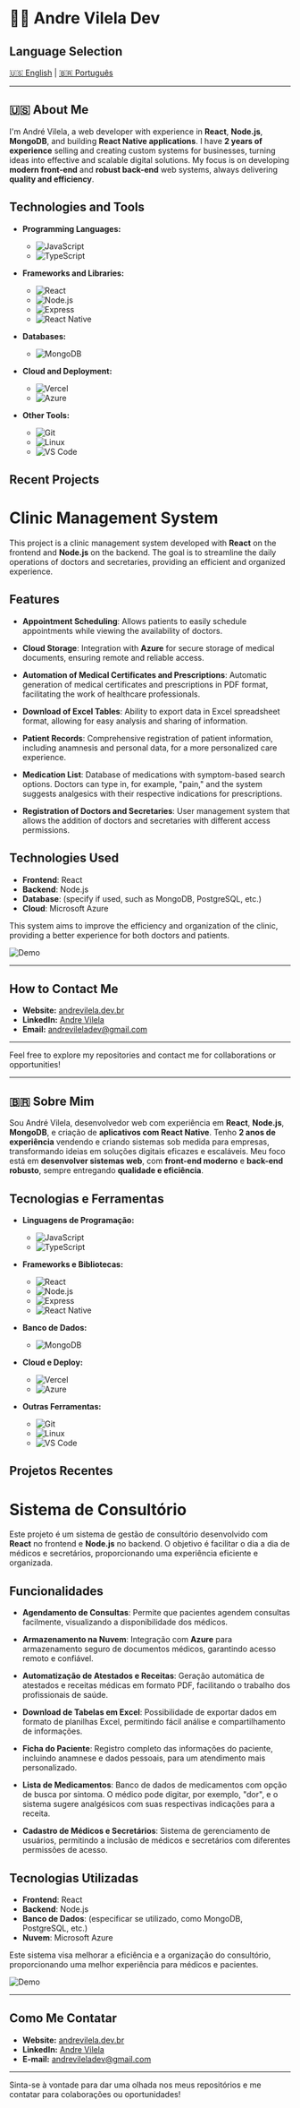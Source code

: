 # 👨‍💻 Andre Vilela Dev

## Language Selection

[🇺🇸 English](#english) | [🇧🇷 Português](#portugues)

---

## <a name="english">🇺🇸 About Me</a>

I'm André Vilela, a web developer with experience in **React**, **Node.js**, **MongoDB**, and building **React Native applications**. I have **2 years of experience** selling and creating custom systems for businesses, turning ideas into effective and scalable digital solutions. My focus is on developing **modern front-end** and **robust back-end** web systems, always delivering **quality and efficiency**.

## Technologies and Tools

- **Programming Languages:**
  - ![JavaScript](https://img.shields.io/badge/-JavaScript-F7DF1E?style=flat-square&logo=javascript&logoColor=black)
  - ![TypeScript](https://img.shields.io/badge/-TypeScript-3178C6?style=flat-square&logo=typescript&logoColor=white)
  
- **Frameworks and Libraries:**
  - ![React](https://img.shields.io/badge/-React-61DAFB?style=flat-square&logo=react&logoColor=black)
  - ![Node.js](https://img.shields.io/badge/-Node.js-339933?style=flat-square&logo=node.js&logoColor=white)
  - ![Express](https://img.shields.io/badge/-Express-000000?style=flat-square&logo=express&logoColor=white)
  - ![React Native](https://img.shields.io/badge/-React_Native-61DAFB?style=flat-square&logo=react&logoColor=black)

- **Databases:**
  - ![MongoDB](https://img.shields.io/badge/-MongoDB-47A248?style=flat-square&logo=mongodb&logoColor=white)

- **Cloud and Deployment:**
  - ![Vercel](https://img.shields.io/badge/-Vercel-000000?style=flat-square&logo=vercel&logoColor=white)
  - ![Azure](https://img.shields.io/badge/-Azure-0078D4?style=flat-square&logo=microsoft-azure&logoColor=white)

- **Other Tools:**
  - ![Git](https://img.shields.io/badge/-Git-F05032?style=flat-square&logo=git&logoColor=white)
  - ![Linux](https://img.shields.io/badge/-Linux-FCC624?style=flat-square&logo=linux&logoColor=black)
  - ![VS Code](https://img.shields.io/badge/-VS_Code-007ACC?style=flat-square&logo=visual-studio-code&logoColor=white)

## Recent Projects

# Clinic Management System

This project is a clinic management system developed with **React** on the frontend and **Node.js** on the backend. The goal is to streamline the daily operations of doctors and secretaries, providing an efficient and organized experience.

## Features

- **Appointment Scheduling**: Allows patients to easily schedule appointments while viewing the availability of doctors.
  
- **Cloud Storage**: Integration with **Azure** for secure storage of medical documents, ensuring remote and reliable access.

- **Automation of Medical Certificates and Prescriptions**: Automatic generation of medical certificates and prescriptions in PDF format, facilitating the work of healthcare professionals.

- **Download of Excel Tables**: Ability to export data in Excel spreadsheet format, allowing for easy analysis and sharing of information.

- **Patient Records**: Comprehensive registration of patient information, including anamnesis and personal data, for a more personalized care experience.

- **Medication List**: Database of medications with symptom-based search options. Doctors can type in, for example, "pain," and the system suggests analgesics with their respective indications for prescriptions.

- **Registration of Doctors and Secretaries**: User management system that allows the addition of doctors and secretaries with different access permissions.

## Technologies Used

- **Frontend**: React
- **Backend**: Node.js
- **Database**: (specify if used, such as MongoDB, PostgreSQL, etc.)
- **Cloud**: Microsoft Azure

This system aims to improve the efficiency and organization of the clinic, providing a better experience for both doctors and patients.

![Demo](https://github.com/andrevileladev-v2/gifs-de-trabalhos/blob/main/gifs/video.gif)

---

## How to Contact Me

- **Website:** [andrevilela.dev.br](https://andrevilela.dev.br)
- **LinkedIn:** [Andre Vilela](https://www.linkedin.com/in/andre-vilela-dev/)
- **Email:** andrevileladev@gmail.com

---

Feel free to explore my repositories and contact me for collaborations or opportunities!

---

## <a name="portugues">🇧🇷 Sobre Mim</a>


Sou André Vilela, desenvolvedor web com experiência em **React**, **Node.js**, **MongoDB**, e criação de **aplicativos com React Native**. Tenho **2 anos de experiência** vendendo e criando sistemas sob medida para empresas, transformando ideias em soluções digitais eficazes e escaláveis. Meu foco está em **desenvolver sistemas web**, com **front-end moderno** e **back-end robusto**, sempre entregando **qualidade e eficiência**.

## Tecnologias e Ferramentas

- **Linguagens de Programação:**
  - ![JavaScript](https://img.shields.io/badge/-JavaScript-F7DF1E?style=flat-square&logo=javascript&logoColor=black)
  - ![TypeScript](https://img.shields.io/badge/-TypeScript-3178C6?style=flat-square&logo=typescript&logoColor=white)
  
- **Frameworks e Bibliotecas:**
  - ![React](https://img.shields.io/badge/-React-61DAFB?style=flat-square&logo=react&logoColor=black)
  - ![Node.js](https://img.shields.io/badge/-Node.js-339933?style=flat-square&logo=node.js&logoColor=white)
  - ![Express](https://img.shields.io/badge/-Express-000000?style=flat-square&logo=express&logoColor=white)
  - ![React Native](https://img.shields.io/badge/-React_Native-61DAFB?style=flat-square&logo=react&logoColor=black)

- **Banco de Dados:**
  - ![MongoDB](https://img.shields.io/badge/-MongoDB-47A248?style=flat-square&logo=mongodb&logoColor=white)

- **Cloud e Deploy:**
  - ![Vercel](https://img.shields.io/badge/-Vercel-000000?style=flat-square&logo=vercel&logoColor=white)
  - ![Azure](https://img.shields.io/badge/-Azure-0078D4?style=flat-square&logo=microsoft-azure&logoColor=white)

- **Outras Ferramentas:**
  - ![Git](https://img.shields.io/badge/-Git-F05032?style=flat-square&logo=git&logoColor=white)
  - ![Linux](https://img.shields.io/badge/-Linux-FCC624?style=flat-square&logo=linux&logoColor=black)
  - ![VS Code](https://img.shields.io/badge/-VS_Code-007ACC?style=flat-square&logo=visual-studio-code&logoColor=white)

## Projetos Recentes

# Sistema de Consultório

Este projeto é um sistema de gestão de consultório desenvolvido com **React** no frontend e **Node.js** no backend. O objetivo é facilitar o dia a dia de médicos e secretários, proporcionando uma experiência eficiente e organizada.

## Funcionalidades

- **Agendamento de Consultas**: Permite que pacientes agendem consultas facilmente, visualizando a disponibilidade dos médicos.
  
- **Armazenamento na Nuvem**: Integração com **Azure** para armazenamento seguro de documentos médicos, garantindo acesso remoto e confiável.

- **Automatização de Atestados e Receitas**: Geração automática de atestados e receitas médicas em formato PDF, facilitando o trabalho dos profissionais de saúde.

- **Download de Tabelas em Excel**: Possibilidade de exportar dados em formato de planilhas Excel, permitindo fácil análise e compartilhamento de informações.

- **Ficha do Paciente**: Registro completo das informações do paciente, incluindo anamnese e dados pessoais, para um atendimento mais personalizado.

- **Lista de Medicamentos**: Banco de dados de medicamentos com opção de busca por sintoma. O médico pode digitar, por exemplo, "dor", e o sistema sugere analgésicos com suas respectivas indicações para a receita.

- **Cadastro de Médicos e Secretários**: Sistema de gerenciamento de usuários, permitindo a inclusão de médicos e secretários com diferentes permissões de acesso.

## Tecnologias Utilizadas

- **Frontend**: React
- **Backend**: Node.js
- **Banco de Dados**: (especificar se utilizado, como MongoDB, PostgreSQL, etc.)
- **Nuvem**: Microsoft Azure

Este sistema visa melhorar a eficiência e a organização do consultório, proporcionando uma melhor experiência para médicos e pacientes.

![Demo](https://github.com/andrevileladev-v2/gifs-de-trabalhos/blob/main/gifs/video.gif)

---

## Como Me Contatar

- **Website:** [andrevilela.dev.br](https://andrevilela.dev.br)
- **LinkedIn:** [Andre Vilela](https://www.linkedin.com/in/andre-vilela-dev/)
- **E-mail:** andrevileladev@gmail.com

---

Sinta-se à vontade para dar uma olhada nos meus repositórios e me contatar para colaborações ou oportunidades!
